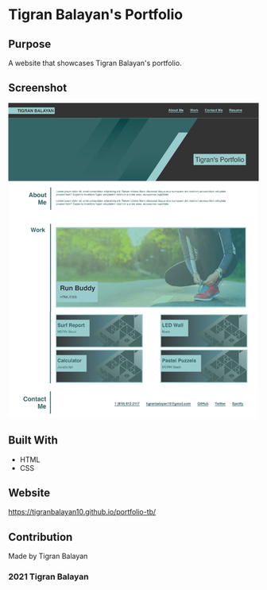 # Tigran Balayan's Portfolio

## Purpose
A website that showcases Tigran Balayan's portfolio.

## Screenshot

![Getting Started](./mockup.jpg)

## Built With
* HTML
* CSS

## Website
https://tigranbalayan10.github.io/portfolio-tb/

## Contribution
Made by Tigran Balayan

### 2021 Tigran Balayan

